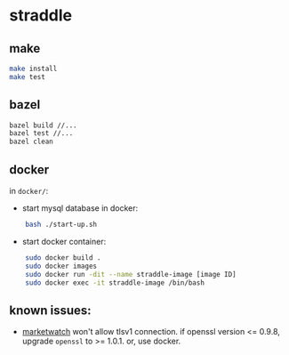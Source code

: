 # straddle #

## make ##
```bash
make install
make test
```

## bazel ##
```bash
bazel build //...
bazel test //...
bazel clean
```

## docker ##
in `docker/`:

  * start mysql database in docker:
```bash
    bash ./start-up.sh
```
  * start docker container:
```bash
    sudo docker build .
    sudo docker images
    sudo docker run -dit --name straddle-image [image ID]
    sudo docker exec -it straddle-image /bin/bash
```

## known issues: ##

  * [marketwatch](https://www.marketwatch.com) won't allow tlsv1 connection. if openssl version <= 0.9.8, upgrade `openssl` to >= 1.0.1. or, use docker.
